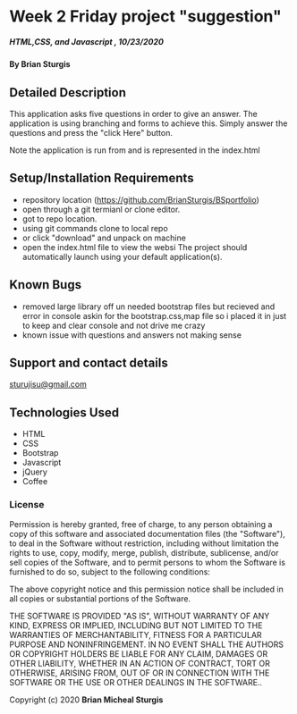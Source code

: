 # Week 2 Friday project "suggestion"

##### HTML,CSS, and Javascript , 10/23/2020

#### By **Brian Sturgis**


## Detailed Description

This application asks five questions in order to give an answer.  The application is using branching and forms to achieve this.  Simply answer the questions and press the "click Here" button.

Note the application is run from and is represented in the index.html 

## Setup/Installation Requirements
- repository location (https://github.com/BrianSturgis/BSportfolio)
- open through a git termianl or clone editor.
- got to repo location.
- using git commands clone to local repo
- or click "download" and unpack on machine
- open the index.html file to view the websi
The project should automatically launch using your default application(s).

## Known Bugs
-  removed large library off un needed bootstrap files but recieved and error in console askin for the bootstrap.css,map file so i placed it in just to keep and clear console and not drive me crazy
-  known issue with questions and answers not making sense

## Support and contact details
sturujisu@gmail.com


## Technologies Used
* HTML
* CSS
* Bootstrap
* Javascript
* jQuery
* Coffee


### License

Permission is hereby granted, free of charge, to any person obtaining a copy of this software and associated documentation files (the "Software"), to deal in the Software without restriction, including without limitation the rights to use, copy, modify, merge, publish, distribute, sublicense, and/or sell copies of the Software, and to permit persons to whom the Software is furnished to do so, subject to the following conditions:

The above copyright notice and this permission notice shall be included in all copies or substantial portions of the Software.

THE SOFTWARE IS PROVIDED "AS IS", WITHOUT WARRANTY OF ANY KIND, EXPRESS OR IMPLIED, INCLUDING BUT NOT LIMITED TO THE WARRANTIES OF MERCHANTABILITY, FITNESS FOR A PARTICULAR PURPOSE AND NONINFRINGEMENT. IN NO EVENT SHALL THE AUTHORS OR COPYRIGHT HOLDERS BE LIABLE FOR ANY CLAIM, DAMAGES OR OTHER LIABILITY, WHETHER IN AN ACTION OF CONTRACT, TORT OR OTHERWISE, ARISING FROM, OUT OF OR IN CONNECTION WITH THE SOFTWARE OR THE USE OR OTHER DEALINGS IN THE SOFTWARE..



Copyright (c) 2020 **Brian Micheal Sturgis**
